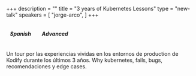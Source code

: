 +++
description = ""
title = "3 years of Kubernetes Lessons"
type = "new-talk"
speakers = [
        "jorge-arco",
]
+++
<p></p>
<i class="fa fa-language fa-lg"></i><h5 style="display: inline-block; margin-left: 10px;">Spanish</h5>
<i class="fa fa-bar-chart fa-lg" style="margin-left: 15px;"></i><h5 style="display: inline-block; margin-left: 10px;">Advanced</h5>
<p></p>
<p>Un tour por las experiencias vividas en los entornos de production de Kodify durante los últimos 3 años. Why kubernetes, fails, bugs, recomendaciones y edge cases.</p>